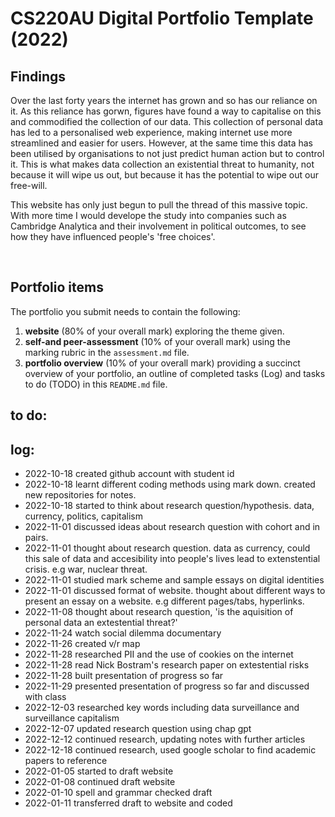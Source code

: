 # CS220AU Digital Portfolio Template (2022)
## Findings

Over the last forty years the internet has grown and so has our reliance on it.
As this reliance has gorwn, figures have found a way to capitalise on this and commodified the collection of our data.
This collection of personal data has led to a personalised web experience, making internet use more streamlined and easier for users. However, at the same time this data has been utilised by organisations to not just predict human action but to control it.  This is what makes data collection an existential threat to humanity, not because it will wipe us out, but because it has the potential to wipe out our free-will.

This website has only just begun to pull the thread of this massive topic. With more time I would develope the study into companies such as Cambridge Analytica and their involvement in political outcomes, to see how they have influenced people's 'free choices'.

<br>

## Portfolio items
The portfolio you submit needs to contain the following:

1. **website** (80% of your overall mark) exploring the theme given.
2. **self-and peer-assessment** (10% of your overall mark) using the marking rubric in the `assessment.md` file.
3. **portfolio overview** (10% of your overall mark) providing a succinct overview of your portfolio, an outline of completed tasks (Log) and tasks to do (TODO) in this `README.md` file.

## to do:

## log:
- 2022-10-18 created github account with student id
- 2022-10-18 learnt different coding methods using mark down. created new repositories for notes.
- 2022-10-18 started to think about research question/hypothesis. data, currency, politics, capitalism
- 2022-11-01 discussed ideas about research question with cohort and in pairs.
- 2022-11-01 thought about research question. data as currency, could this sale of data and accesibility into people's lives lead to extenstential crisis. e.g war, nuclear threat.
- 2022-11-01 studied mark scheme and sample essays on digital identities 
- 2022-11-01 discussed format of website. thought about different ways to present an essay on a website. e.g different pages/tabs, hyperlinks.
- 2022-11-08 thought about research question, 'is the aquisition of personal data an extestential threat?'
- 2022-11-24 watch social dilemma documentary
- 2022-11-26 created v/r map
- 2022-11-28 researched PII and the use of cookies on the internet
- 2022-11-28 read Nick Bostram's research paper on extestential risks
- 2022-11-28 built presentation of progress so far
- 2022-11-29 presented presentation of progress so far and discussed with class
- 2022-12-03 researched key words including data surveillance and surveillance capitalism
- 2022-12-07 updated research question using chap gpt
- 2022-12-12 continued research, updating notes with further articles
- 2022-12-18 continued research, used google scholar to find academic papers to reference
- 2022-01-05 started to draft website 
- 2022-01-08 continued draft website
- 2022-01-10 spell and grammar checked draft
- 2022-01-11 transferred draft to website and coded
